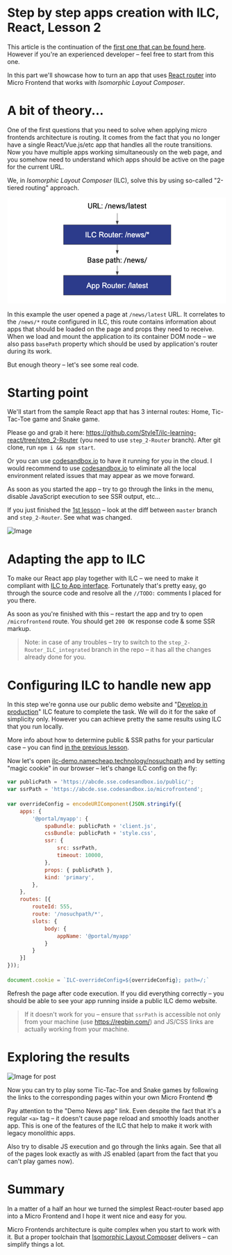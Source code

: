 # Step by step apps creation with ILC, React, Lesson 2

This article is the continuation of the [first one that can be found here](./lesson1.md). 
However if you're an experienced developer – feel free to start from this one.

In this part we'll showcase how to turn an app that uses [React router](https://reactrouter.com/web/guides/quick-start) 
into Micro Frontend that works with _Isomorphic Layout Composer_.

A bit of theory...
================

One of the first questions that you need to solve when applying micro frontends architecture is routing. 
It comes from the fact that you no longer have a single React/Vue.js/etc app that handles all the route transitions. 
Now you have multiple apps working simultaneously on the web page, and you somehow need to understand which apps should 
be active on the page for the current URL.

We, in _Isomorphic Layout Composer_ (ILC), solve this by using so-called "2-tiered routing" approach.

!["2-tiered routing" approach](../../assets/2_tiered_routing.png)

In this example the user opened a page at `/news/latest` URL. It correlates to the `/news/*` route configured in ILC, 
this route contains information about apps that should be loaded on the page and props they need to receive. 
When we load and mount the application to its container DOM node  – we also pass `basePath` property which should be 
used by application's router during its work.

But enough theory – let's see some real code.

Starting point
==============

We'll start from the sample React app that has 3 internal routes: Home, Tic-Tac-Toe game and Snake game.

Please go and grab it here: <https://github.com/StyleT/ilc-learning-react/tree/step_2-Router> 
(you need to use `step_2-Router` branch). After git clone, run `npm i && npm start`.

Or you can use [codesandbox.io](https://codesandbox.io/s/github/StyleT/ilc-learning-react/tree/step_2-Router) to have 
it running for you in the cloud. 
I would recommend to use [codesandbox.io](https://codesandbox.io/s/github/StyleT/ilc-learning-react/tree/step_2-Router) 
to eliminate all the local environment related issues that may appear as we move forward.

As soon as you started the app  – try to go through the links in the menu, disable JavaScript execution to see SSR output, etc...

If you just finished the [1st lesson](./lesson1.md) – look at the diff between `master` branch and `step_2-Router`. See what was changed.

![Image](../../assets/react_l2_i1.png)

Adapting the app to ILC
=======================

To make our React app play together with ILC – we need to make it compliant with [ILC to App interface](https://github.com/namecheap/ilc/blob/b4622ee06f6c3e52a045d156ba346eeb90b51237/docs/ilc_app_interface.md). Fortunately that's pretty easy, go through the source code and resolve all the `//TODO:` comments I placed for you there.

As soon as you're finished with this – restart the app and try to open `/microfrontend` route. You should get `200 OK` response code & some SSR markup.

> Note: in case of any troubles – try to switch to the `step_2-Router_ILC_integrated` branch in the repo  – it has all the changes already done for you.

Configuring ILC to handle new app
=================================

In this step we're gonna use our public demo website and "[Develop in production](../../develop_in_production.md)" ILC feature to complete the task. We will do it for the sake of simplicity only. However you can achieve pretty the same results using ILC that you run locally.

More info about how to determine public & SSR paths for your particular case – you can find [in the previous lesson](./lesson1.md).

Now let's open [ilc-demo.namecheap.technology/nosuchpath](http://ilc-demo.namecheap.technology/nosuchpath) and by setting "magic cookie" in our browser  – let's change ILC config on the fly:

```javascript
var publicPath = 'https://abcde.sse.codesandbox.io/public/';
var ssrPath = 'https://abcde.sse.codesandbox.io/microfrontend';

var overrideConfig = encodeURIComponent(JSON.stringify({
    apps: {
        '@portal/myapp': {
            spaBundle: publicPath + 'client.js',
            cssBundle: publicPath + 'style.css',
            ssr: {
                src: ssrPath,
                timeout: 10000,
            },
            props: { publicPath },
            kind: 'primary',
        },
    },
    routes: [{
        routeId: 555,
        route: '/nosuchpath/*',
        slots: {
            body: {
                appName: '@portal/myapp'
            }
        }
    }]
}));

document.cookie = `ILC-overrideConfig=${overrideConfig}; path=/;`
```

Refresh the page after code execution. If you did everything correctly – you should be able to see your app running inside a public ILC demo website.

> If it doesn't work for you  – ensure that `ssrPath` is accessible not only from your machine (use <https://reqbin.com/>) and JS/CSS links are actually working from your machine.

Exploring the results
=====================

![Image for post](../../assets/react_l2_i2.png)

Now you can try to play some Tic-Tac-Toe and Snake games by following the links to the corresponding pages within your own Micro Frontend 😎

Pay attention to the "Demo News app" link. Even despite the fact that it's a regular `<a>` tag  – it doesn't cause page reload and smoothly loads another app. This is one of the features of the ILC that help to make it work with legacy monolithic apps.

Also try to disable JS execution and go through the links again. See that all of the pages look exactly as with JS enabled (apart from the fact that you can't play games now).

Summary
=======

In a matter of a half an hour we turned the simplest React-router based app into a Micro Frontend and I hope it went nice and easy for you.

Micro Frontends architecture is quite complex when you start to work with it. But a proper toolchain that [Isomorphic Layout Composer](https://github.com/namecheap/ilc) delivers  – can simplify things a lot.